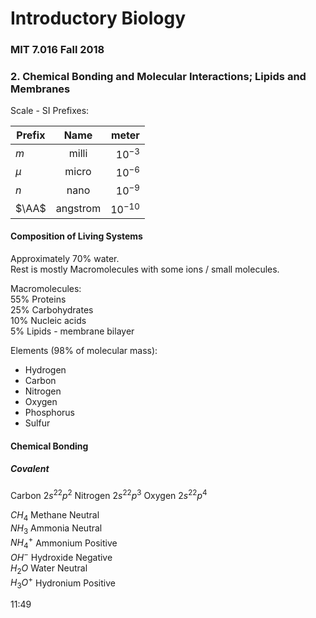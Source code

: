 # Introductory Biology 
### MIT 7.016 Fall 2018
### 2. Chemical Bonding and Molecular Interactions; Lipids and Membranes

Scale - SI Prefixes:  

|Prefix|Name|meter|
|---|:-:|--:|
|$m$|milli|$10^{-3}$|
|$\mu$|micro|$10^{-6}$|
|$n$|nano|$10^{-9}$|
|$\AA$|angstrom|$10^{-10}$|

#### Composition of Living Systems 

Approximately 70% water.  
Rest is mostly Macromolecules with some ions / small molecules.  

Macromolecules:  
55% Proteins  
25% Carbohydrates  
10% Nucleic acids  
5% Lipids - membrane bilayer  

Elements (98% of molecular mass):
- Hydrogen
- Carbon
- Nitrogen
- Oxygen
- Phosphorus
- Sulfur

#### Chemical Bonding

##### Covalent

Carbon $2s^22p^2$
Nitrogen $2s^22p^3$
Oxygen $2s^22p^4$

$CH_4$ Methane Neutral  
$NH_3$ Ammonia Neutral  
$NH_4^+$ Ammonium Positive  
$OH^-$ Hydroxide Negative  
$H_2O$ Water Neutral  
$H_3O^+$ Hydronium Positive  
  
11:49




